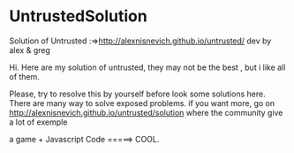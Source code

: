 UntrustedSolution
=================

Solution of Untrusted :=>http://alexnisnevich.github.io/untrusted/ dev by alex & greg

Hi.
Here are my solution of untrusted, they may not be the best , but i like all of them.

Please, try to resolve this by yourself before look some solutions here. There are many way to solve exposed problems.
if you want more, go on http://alexnisnevich.github.io/untrusted/solution where the community give a lot of exemple

a game + Javascript Code =====> COOL.

